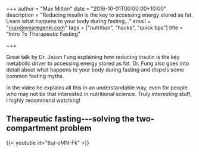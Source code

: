 +++
author = "Max Milton"
date = "2016-10-01T00:00:00+10:00"
description = "Reducing insulin is the key to accessing energy stored as fat. Learn what happens to your body during fasting…"
email = "max@wearegenki.com"
tags = ["nutrition", "hacks", "quick tips"]
title = "Intro To Therapeutic Fasting"

+++

Great talk by Dr. Jason Fung explaining how reducing insulin is the key metabolic driver to accessing energy stored as fat. Dr. Fung also goes into detail about what happens to your body during fasting and dispels some common fasting myths.

In the video he explains all this in an understandable way, even for people who may not be that interested in nutritional science. Truly interesting stuff, I highly recommend watching<!--more-->!

## Therapeutic fasting---solving the two-compartment problem

{{< youtube id="tIuj-oMN-Fk" >}}
